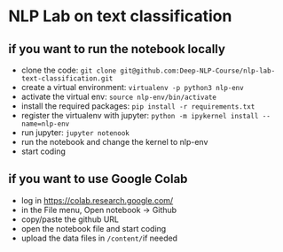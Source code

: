 # NLP Lab on text classification

## if you want to run the notebook locally

* clone the code: ```git clone git@github.com:Deep-NLP-Course/nlp-lab-text-classification.git```
* create a virtual environment: ```virtualenv -p python3 nlp-env```
* activate the virtual env: ```source nlp-env/bin/activate```
* install the required packages:  ```pip install -r requirements.txt```
* register the virtualenv with jupyter: ``` python -m ipykernel install --name=nlp-env ```
* run jupyter: ```jupyter notenook```
* run the notebook and change the kernel to nlp-env
* start coding

## if you want to use Google Colab

* log in https://colab.research.google.com/
* in the File menu, Open notebook -> Github
* copy/paste the github URL
*  open the notebook file and start coding
*  upload the data files in `/content/`if needed


